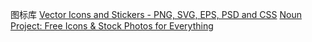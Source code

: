 图标库
[Vector Icons and Stickers - PNG, SVG, EPS, PSD and CSS](https://www.flaticon.com/)
[Noun Project: Free Icons & Stock Photos for Everything](https://thenounproject.com/)




